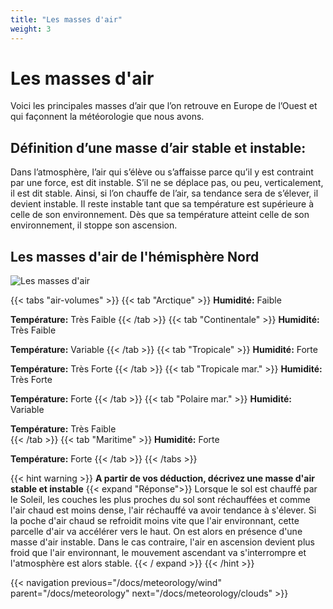 ```yaml
---
title: "Les masses d'air"
weight: 3
---
```


# Les masses d'air
Voici les principales masses d’air que l’on retrouve en Europe de l’Ouest et qui façonnent la météorologie que nous avons.

## Définition d’une masse d’air stable et instable:

Dans l’atmosphère, l’air qui s’élève ou s’affaisse parce qu’il y est contraint par une force, est dit instable.
S’il ne se déplace pas, ou peu, verticalement, il est dit stable. Ainsi, si l’on chauffe de l’air, sa tendance sera de s’élever, il devient instable. Il reste instable tant que sa
température est supérieure à celle de son environnement. Dès que sa température atteint celle de son environnement, il stoppe son ascension.

## Les masses d'air de l'hémisphère Nord
![Les masses d'air](../images/air-volumes.png)

{{< tabs "air-volumes" >}}
{{< tab "Arctique" >}}
**Humidité:** Faible

**Température:** Très Faible 
{{< /tab >}}
{{< tab "Continentale" >}}
**Humidité:** Très Faible

**Température:** Variable
{{< /tab >}}
{{< tab "Tropicale" >}}
**Humidité:** Forte

**Température:** Très Forte 
{{< /tab >}}
{{< tab "Tropicale mar." >}}
**Humidité:** Très Forte

**Température:** Forte 
{{< /tab >}}
{{< tab "Polaire mar." >}}
**Humidité:** Variable

**Température:** Très Faible  
{{< /tab >}}
{{< tab "Maritime" >}}
**Humidité:** Forte

**Température:** Forte 
{{< /tab >}}
{{< /tabs >}}

{{< hint warning >}}
**A partir de vos déduction, décrivez une masse d'air stable et instable** 
{{< expand "Réponse">}}
Lorsque le sol est chauffé par le Soleil, les couches les plus proches du sol sont réchauffées et comme l'air chaud est moins dense, l'air réchauffé va avoir tendance à s'élever.
 Si la poche d'air chaud se refroidit moins vite que l'air environnant, cette parcelle d'air va accélérer vers le haut. On est alors en présence d'une masse d'air instable. 
 Dans le cas contraire, l'air en ascension devient plus froid que l'air environnant, le mouvement ascendant va s'interrompre et l'atmosphère est alors stable.
{{< / expand >}}
{{< /hint >}}

{{< navigation previous="/docs/meteorology/wind" parent="/docs/meteorology" next="/docs/meteorology/clouds" >}}
